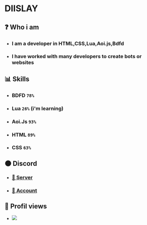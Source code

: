 # DIISLAY
## ❓ Who i am
- ###  I am a developer in HTML,CSS,Lua,Aoi.js,Bdfd
- ### I have worked with many developers to create bots or websites
## 📊 Skills 
- ### BDFD ``78%``
- ### Lua ``26%`` (i'm learning)
- ### Aoi.Js ``93%``
- ### HTML ``89%``
- ### CSS ``63%``
## 🌑 Discord
- ### [👥 Server](https://discord.gg/EHgpBpUgCA)
- ### [👤 Account](https://discord.com/users/737355664682123313)
## 👀 Profil views
- ![](https://komarev.com/ghpvc/?username=DIISLAY)
